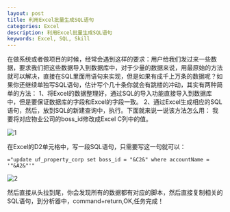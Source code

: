 ```yaml
---
layout: post
title: 利用Excel批量生成SQL语句
categories: Excel
description: 利用Excel批量生成SQL语句
keywords: Excel, SQL, Skill
---
```

在做系统或者做项目的时候，经常会遇到这样的要求：用户给我们发过来一些数据，要求我们把这些数据导入到数据库中，对于少量的数据来说，用最原始的方法就可以解决，直接在SQL里面用语句来实现，但是如果有成千上万条的数据呢？如果你还继续单独写SQL语句，估计写个几十条你就会有跳楼的冲动，其实有两种简单的方法：
   1、将Excel的数据整理好，通过SQL的导入功能直接导入到数据库中，但是要保证数据库的字段和Excel的字段一致。
   2、通过Excel生成相应的SQL语句，然后，放到SQL的新建查询中，执行。下面就来说一说该方法怎么用：
   我要将对应物业公司的boss_id修改成Excel C列中的值。
   
![1](/Log/images/posts/excel/14920483409274.png)

在Excel的D2单元格中，写一段SQL语句，只需要写这一句就可以：

`="update uf_property_corp set boss_id = "&C2&" where accountName = '"&A2&"'"`

![2](/Log/images/posts/excel/14920486412508.png)

然后直接从头拉到尾，你会发现所有的数据都有对应的脚本，然后直接复制相关的SQL语句，到分析器中，command+return,OK,任务完成！


